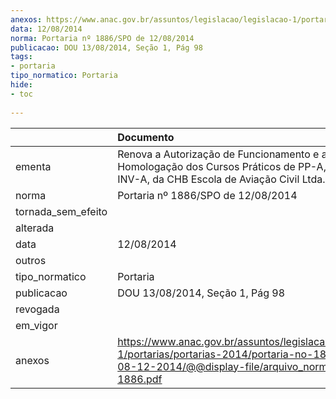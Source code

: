 ```yaml
---
anexos: https://www.anac.gov.br/assuntos/legislacao/legislacao-1/portarias/portarias-2014/portaria-no-1886-spo-de-08-12-2014/@@display-file/arquivo_norma/PA2014-1886.pdf
data: 12/08/2014
norma: Portaria nº 1886/SPO de 12/08/2014
publicacao: DOU 13/08/2014, Seção 1, Pág 98
tags:
- portaria
tipo_normatico: Portaria
hide: 
- toc 
 
---
```


|                    | Documento                                                                                                                                                         |
|:-------------------|:------------------------------------------------------------------------------------------------------------------------------------------------------------------|
| ementa             | Renova a Autorização de Funcionamento e a Homologação dos Cursos Práticos de PP-A, PC-A, IFR e INV-A, da CHB Escola de Aviação Civil Ltda. - filial.              |
| norma              | Portaria nº 1886/SPO de 12/08/2014                                                                                                                                |
| tornada_sem_efeito |                                                                                                                                                                   |
| alterada           |                                                                                                                                                                   |
| data               | 12/08/2014                                                                                                                                                        |
| outros             |                                                                                                                                                                   |
| tipo_normatico     | Portaria                                                                                                                                                          |
| publicacao         | DOU 13/08/2014, Seção 1, Pág 98                                                                                                                                   |
| revogada           |                                                                                                                                                                   |
| em_vigor           |                                                                                                                                                                   |
| anexos             | https://www.anac.gov.br/assuntos/legislacao/legislacao-1/portarias/portarias-2014/portaria-no-1886-spo-de-08-12-2014/@@display-file/arquivo_norma/PA2014-1886.pdf |